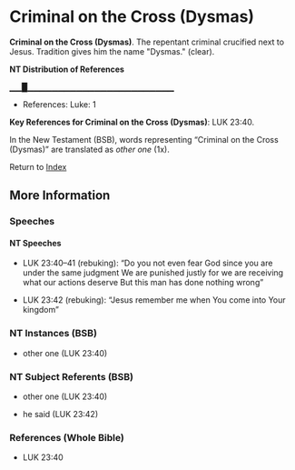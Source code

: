 # Criminal on the Cross (Dysmas)
**Criminal on the Cross (Dysmas)**. 
The repentant criminal crucified next to Jesus. Tradition gives him the name "Dysmas." (clear). 


**NT Distribution of References**

▁▁█▁▁▁▁▁▁▁▁▁▁▁▁▁▁▁▁▁▁▁▁▁▁▁▁
* References: Luke: 1



**Key References for Criminal on the Cross (Dysmas)**: 
LUK 23:40. 




In the New Testament (BSB), words representing “Criminal on the Cross (Dysmas)” are translated as 
*other one* (1x). 


Return to [Index](00-Index.md)

## More Information

### Speeches

#### NT Speeches

* LUK 23:40–41 (rebuking): “Do you not even fear God since you are under the same judgment We are punished justly for we are receiving what our actions deserve But this man has done nothing wrong”

* LUK 23:42 (rebuking): “Jesus remember me when You come into Your kingdom”

### NT Instances (BSB)

* other one (LUK 23:40)



### NT Subject Referents (BSB)

* other one (LUK 23:40)

* he said (LUK 23:42)



### References (Whole Bible)

* LUK 23:40



